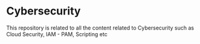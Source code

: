 # Cybersecurity
This repository is related to all the content related to Cybersecurity such as Cloud Security, IAM - PAM, Scripting etc
